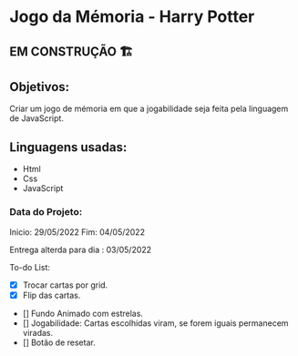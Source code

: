 # Jogo da Mémoria - Harry Potter

## EM CONSTRUÇÃO 🏗️

## Objetivos:

Criar um jogo de mémoria em que a jogabilidade seja feita pela linguagem de JavaScript.

## Linguagens usadas:

* Html
* Css
* JavaScript

### Data do Projeto:

Inicio: 29/05/2022 
Fim: 04/05/2022

Entrega alterda para dia : 03/05/2022

To-do List:

- [x] Trocar cartas por grid.
- [x] Flip das cartas.
- [] Fundo Animado com estrelas.
- [] Jogabilidade: Cartas escolhidas viram, se forem iguais permanecem viradas.
- [] Botão de resetar.